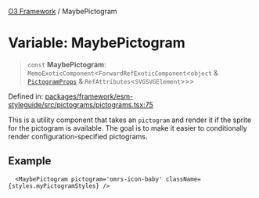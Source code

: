 [O3 Framework](../API.md) / MaybePictogram

# Variable: MaybePictogram

> `const` **MaybePictogram**: `MemoExoticComponent`\<`ForwardRefExoticComponent`\<`object` & [`PictogramProps`](../type-aliases/PictogramProps.md) & `RefAttributes`\<`SVGSVGElement`\>\>\>

Defined in: [packages/framework/esm-styleguide/src/pictograms/pictograms.tsx:75](https://github.com/openmrs/openmrs-esm-core/blob/18d2874f03a33a6ab8295af0e87ac97fdd150718/packages/framework/esm-styleguide/src/pictograms/pictograms.tsx#L75)

This is a utility component that takes an `pictogram` and render it if the sprite for the pictogram
is available. The goal is to make it easier to conditionally render configuration-specified pictograms.

## Example

```tsx
  <MaybePictogram pictogram='omrs-icon-baby' className={styles.myPictogramStyles} />
```
